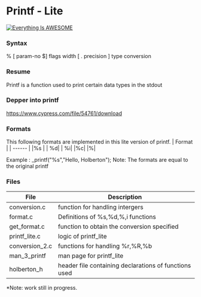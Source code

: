 # Printf - Lite

[![Everything Is AWESOME](https://i.imgur.com/YNXlg6A.png)](https://www.youtube.com/watch?v=Tw2dobf_rP0&feature=youtu.be "Indoor Delivery Robots")

 ### Syntax 
 % [ param-no $] flags width [ . precision ] type conversion
### Resume
Printf is a function used to print certain data types in the stdout 


### Depper into printf

https://www.cypress.com/file/54761/download


### Formats

This following formats are implemented in this lite version of printf.
| Format | 
| ------ |
|%s |
| %d| 
| %i|
|%c|
|%|

Example : _printf("%s","Hello, Holberton");
Note: The formats are equal to the original printf

### Files

| File | Description|
| ------ | ------ |
|conversion.c |function for handling intergers|
|format.c| Definitions of %s,%d,%,i functions|
| get_format.c| function to obtain the conversion specified|
|printf_lite.c| logic of printf_lite|
|conversion_2.c| functions for handling %r,%R,%b|
|man_3_printf|man page for printf_lite|
|holberton_h|header file containing declarations of functions used|
*Note: work still in progress. 
